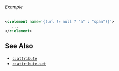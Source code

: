 <div class="note eg" markdown="1">

###### Example
```xml
<c:element name='{(url != null ? "a" : "span")}'>
   ...
</c:element>
```

</div>

## See Also

- [`c:attribute`](attribute.html)
- [`c:attribute-set`](attribute-set.html)

